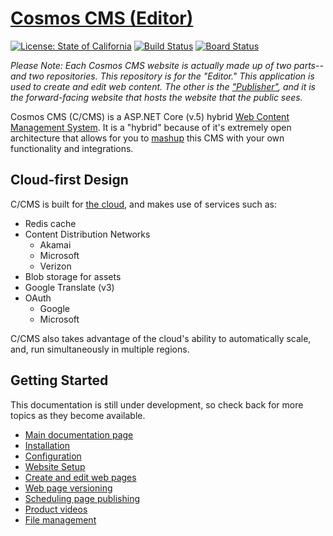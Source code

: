 # [Cosmos CMS (Editor)](https://cosmos.azureedge.net)

[![License: State of California](https://img.shields.io/static/v1?label=License&message=Cosmos%20CMS%20(Editor)&color=brightgreen)](https://github.com/StateOfCalifornia/CosmosCMS.Editor/edit/main/LICENSE.md) [![Build Status](https://dev.azure.com/CalEnterprise/CDT.Cosmos.Cms/_apis/build/status/Source-GitHub%20CosmosCMS.Editor?branchName=main)](https://dev.azure.com/CalEnterprise/CDT.Cosmos.Cms/_build/latest?definitionId=474&branchName=main) [![Board Status](https://dev.azure.com/CalEnterprise/a7ab809f-6843-401d-962e-130106405388/dcd608b7-7c08-4e48-8863-83d649e2e1df/_apis/work/boardbadge/82ea9a1e-2fcd-4973-8898-080c0556e997)](https://dev.azure.com/calenterprise/a7ab809f-6843-401d-962e-130106405388/_boards/board/t/dcd608b7-7c08-4e48-8863-83d649e2e1df/Microsoft.RequirementCategory/)

_*Please Note:* Each Cosmos CMS website is actually made up of two parts--and two repositories. This repository is for the "Editor." This application is used to create and edit web content.  The other is the ["Publisher"](https://github.com/StateOfCalifornia/CosmosCMS.Publisher), and it is the forward-facing website that hosts the website that the public sees._

Cosmos CMS (C/CMS) is a ASP.NET Core (v.5) hybrid [Web Content Management System](https://docs.microsoft.com/en-us/aspnet/core/release-notes/aspnetcore-5.0?view=aspnetcore-5.0). It is a "hybrid" because of it's extremely open architecture that allows for you to [mashup](https://en.wikipedia.org/wiki/Mashup_(web_application_hybrid)) this CMS with your own functionality and integrations.

## Cloud-first Design

C/CMS is built for [the cloud](https://cosmos.azureedge.net/), and makes use of services such as:

* Redis cache
* Content Distribution Networks 
  * Akamai
  * Microsoft
  * Verizon
* Blob storage for assets
* Google Translate (v3)
* OAuth
  * Google
  * Microsoft

C/CMS also takes advantage of the cloud's ability to automatically scale, and, run simultaneously in multiple regions.

## Getting Started

This documentation is still under development, so check back for more topics as they become available.

* [Main documentation page](https://cosmos.azureedge.net/documentation)
* [Installation](https://cosmos.azureedge.net/installation)
* [Configuration](https://cosmos.azureedge.net/configuration)
* [Website Setup](https://cosmos.azureedge.net/website_setup)
* [Create and edit web pages](https://cosmos.azureedge.net/edit_page)
* [Web page versioning](https://cosmos.azureedge.net/page_versions)
* [Scheduling page publishing](https://cosmos.azureedge.net/page_versions#ScheduleRelease)
* [Product videos](https://cosmos.azureedge.net/video)
* [File management](https://cosmos.azureedge.net/file_management)
